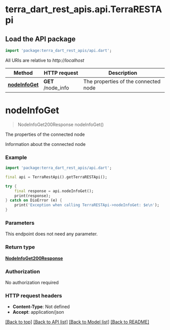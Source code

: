 # terra_dart_rest_apis.api.TerraRESTApi

## Load the API package
```dart
import 'package:terra_dart_rest_apis/api.dart';
```

All URIs are relative to *http://localhost*

Method | HTTP request | Description
------------- | ------------- | -------------
[**nodeInfoGet**](TerraRESTApi.md#nodeinfoget) | **GET** /node_info | The properties of the connected node


# **nodeInfoGet**
> NodeInfoGet200Response nodeInfoGet()

The properties of the connected node

Information about the connected node

### Example
```dart
import 'package:terra_dart_rest_apis/api.dart';

final api = TerraRestApi().getTerraRESTApi();

try {
    final response = api.nodeInfoGet();
    print(response);
} catch on DioError (e) {
    print('Exception when calling TerraRESTApi->nodeInfoGet: $e\n');
}
```

### Parameters
This endpoint does not need any parameter.

### Return type

[**NodeInfoGet200Response**](NodeInfoGet200Response.md)

### Authorization

No authorization required

### HTTP request headers

 - **Content-Type**: Not defined
 - **Accept**: application/json

[[Back to top]](#) [[Back to API list]](../README.md#documentation-for-api-endpoints) [[Back to Model list]](../README.md#documentation-for-models) [[Back to README]](../README.md)

